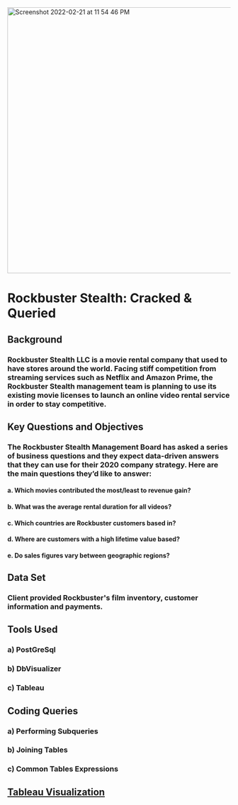 <img width="600" alt="Screenshot 2022-02-21 at 11 54 46 PM" src="https://user-images.githubusercontent.com/99417572/154990094-ca142b14-2786-4cdc-bfee-f073493caf03.png">

# Rockbuster Stealth: Cracked & Queried
## Background 
### Rockbuster Stealth LLC is a movie rental company that used to have stores around the world. Facing stiff competition from streaming services such as Netflix and Amazon Prime, the Rockbuster Stealth management team is planning to use its existing movie licenses to launch an online video rental service in order to stay competitive.

## Key Questions and Objectives
### The Rockbuster Stealth Management Board has asked a series of business questions and they expect data-driven answers that they can use for their 2020 company strategy. Here are the main questions they’d like to answer:
#### a. Which movies contributed the most/least to revenue gain?
#### b. What was the average rental duration for all videos?
#### c. Which countries are Rockbuster customers based in?
#### d. Where are customers with a high lifetime value based?
#### e. Do sales figures vary between geographic regions?

## Data Set
### Client provided Rockbuster's film inventory, customer information and payments. 

## Tools Used
### a) PostGreSql
### b) DbVisualizer
### c) Tableau

## Coding Queries
### a) Performing Subqueries
### b) Joining Tables
### c) Common Tables Expressions

## [Tableau Visualization](https://public.tableau.com/shared/DYK9MMSTD?:display_count=n&:origin=viz_share_link)
